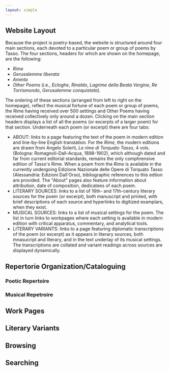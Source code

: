 ```yaml
---
layout: simple
---
```


## **Website Layout**
Because the project is poetry-based, the website is structured around four main sections, each devoted to a particular poem or group of poems by Tasso. The four sections, headers for which are shown on the homepage, are the following:

- <i>Rime
- Gerusalemme liberata
- Aminta
- Other Poems </i> (i.e., <i>Ecloghe</i>, <i>Rinaldo</i>, <i>Lagrime della Beata Vergine</i>, <i>Re Torrismondo</i>, <i>Gerusalemme conquistata</i>).
  
The ordering of these sections (arranged from left to right on the homepage), reflect the musical fortune of each poem or group of poems, the Rime having received over 500 settings and Other Poems having received collectively only around a dozen. 
Clicking on the main section headers displays a list of all the poems (or excerpts of a larger poem) for that section. Underneath each poem (or excerpt) there are four tabs: 

- ABOUT: links to a page featuring the text of the poem in modern edition and line-by-line English translation. For the <i>Rime</i>, the modern editions are drawn from Angelo Solerti, <i>Le rime di Torquato Tasso</i>, 4 vols. (Bologna: Romagnoli-Dall-Acqua, 1898-1902), which although dated and far from current editorial standards, remains the only comphrensive edition of Tasso's Rime. When a poem from the <i>Rime</i> is available in the currently undergoing Edizione Nazionale delle Opere di Torquato Tasso (Alessandria: Edizioni Dall'Orso), bibliographic references to this edtion are provided. The "About" pages also feature information about attribution, date of composition, dedicatees of each poem.
- LITERARY SOURCES: links to a list of 16th- and 17th-century literary sources for the poem (or excerpt), both manuscript and printed, with brief descriptions of each source and hyperlinks to digitized examplars, when they exist. 
- MUSICAL SOURCES: links to a list of musical settings for the poem. The list in turn links to workpages where each setting is available in modern edition with critical apparatus, commentary, and analytical tools.
- LITERARY VARIANTS: links to a page featuring diplomatic transcriptions of the poem (or excerpt) as it appears in literary sources, both mnasucript and literary, and in the text underlay of its musical settings. The transcriptions are collated and variant readings across sources are displayed dynamically.

## **Repertorie Organization/Cataloguing**

### **Poetic Repertoire**

### **Musical Repetroire**

## **Work Pages**

## **Literary Variants**

## **Browsing**

## **Searching**

